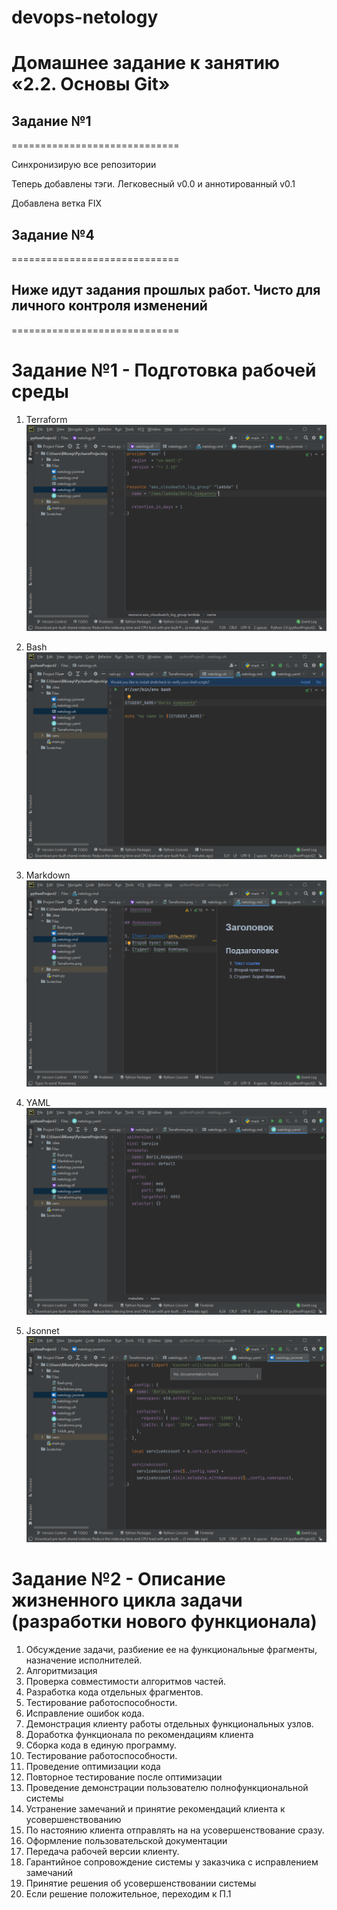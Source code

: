 # devops-netology

# Домашнее задание к занятию «2.2. Основы Git»

## Задание №1
=============================

Синхронизирую все репозитории

Теперь добавлены тэги. Легковесный v0.0 и аннотированный v0.1

Добавлена ветка FIX

## Задание №4


=============================

## Ниже идут задания прошлых работ. Чисто для личного контроля изменений

=============================


# Задание №1 - Подготовка рабочей среды

1. Terraform
![Terraform](https://github.com/Asder6465/devops-netology/blob/main/Terraforms.png)

2. Bash
![Bash](https://github.com/Asder6465/devops-netology/blob/main/Bash.png)

3. Markdown
![Markdown](https://github.com/Asder6465/devops-netology/blob/main/Markdown.png)

4. YAML
![YAML](https://github.com/Asder6465/devops-netology/blob/main/YAML.png)

5. Jsonnet
![Jsonnet](https://github.com/Asder6465/devops-netology/blob/main/Jsonnet.png)


# Задание №2 - Описание жизненного цикла задачи (разработки нового функционала)

1. Обсуждение задачи, разбиение ее на функциональные фрагменты, назначение исполнителей.
2. Алгоритмизация
3. Проверка совместимости алгоритмов частей.
4. Разработка кода отдельных фрагментов.
5. Тестирование работоспособности. 
6. Исправление ошибок кода. 
7. Демонстрация клиенту работы отдельных функциональных узлов.
8. Доработка функционала по рекомендациям клиента
9. Сборка кода в единую программу.
10. Тестирование работоспособности.
11. Проведение оптимизации кода
12. Повторное тестирование после оптимизации
13. Проведение демонстрации пользователю полнофункциональной системы
14. Устранение замечаний и принятие рекомендаций клиента к усовершенствованию
15. По настоянию клиента отправлять на на усовершенствование сразу.
16. Оформление пользовательской документации
17. Передача рабочей версии клиенту.
18. Гарантийное сопровождение системы у заказчика с исправлением замечаний
19. Принятие решения об усовершенствовании системы
20. Если решение положительное, переходим к П.1
